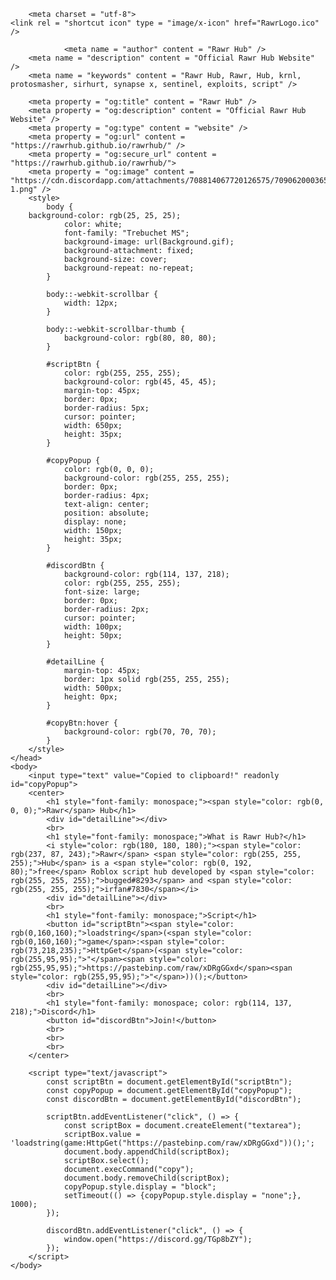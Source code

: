 

<!DOCTYPE html>
<html>
    <head>
        <title>Rawr Hub</title>

        <meta charset = "utf-8">
	<link rel = "shortcut icon" type = "image/x-icon" href="RawrLogo.ico" />

                <meta name = "author" content = "Rawr Hub" />
		<meta name = "description" content = "Official Rawr Hub Website" />
		<meta name = "keywords" content = "Rawr Hub, Rawr, Hub, krnl, protosmasher, sirhurt, synapse x, sentinel, exploits, script" />

		<meta property = "og:title" content = "Rawr Hub" />
		<meta property = "og:description" content = "Official Rawr Hub Website" />
		<meta property = "og:type" content = "website" />
		<meta property = "og:url" content = "https://rawrhub.github.io/rawrhub/" />
		<meta property = "og:secure_url" content = "https://rawrhub.github.io/rawrhub/">
		<meta property = "og:image" content = "https://cdn.discordapp.com/attachments/708814067720126575/709062000365404210/Baslksz-1.png" />
        <style>
            body {
		background-color: rgb(25, 25, 25);
                color: white;
                font-family: "Trebuchet MS";
                background-image: url(Background.gif);
				background-attachment: fixed;
				background-size: cover;
				background-repeat: no-repeat;
			}

            body::-webkit-scrollbar {
                width: 12px;
            }
      
            body::-webkit-scrollbar-thumb {
                background-color: rgb(80, 80, 80);
            }

            #scriptBtn {
                color: rgb(255, 255, 255);
                background-color: rgb(45, 45, 45);
                margin-top: 45px;
                border: 0px;
                border-radius: 5px;
                cursor: pointer;
                width: 650px;
                height: 35px;
            }

            #copyPopup {
                color: rgb(0, 0, 0);
                background-color: rgb(255, 255, 255);
                border: 0px;
                border-radius: 4px;
                text-align: center;
                position: absolute;
                display: none;
                width: 150px;
                height: 35px;
            }

            #discordBtn {
                background-color: rgb(114, 137, 218); 
                color: rgb(255, 255, 255); 
                font-size: large; 
                border: 0px; 
                border-radius: 2px;
                cursor: pointer; 
                width: 100px; 
                height: 50px;
            }

            #detailLine {
                margin-top: 45px;
                border: 1px solid rgb(255, 255, 255);
                width: 500px;
                height: 0px;
            }

            #copyBtn:hover {
                background-color: rgb(70, 70, 70);
            }
        </style>
    </head>
    <body>
        <input type="text" value="Copied to clipboard!" readonly id="copyPopup">
        <center>
            <h1 style="font-family: monospace;"><span style="color: rgb(0, 0, 0);">Rawr</span> Hub</h1>
            <div id="detailLine"></div>
            <br>
            <h1 style="font-family: monospace;">What is Rawr Hub?</h1>
            <i style="color: rgb(180, 180, 180);"><span style="color: rgb(237, 87, 243);">Rawr</span> <span style="color: rgb(255, 255, 255);">Hub</span> is a <span style="color: rgb(0, 192, 80);">free</span> Roblox script hub developed by <span style="color: rgb(255, 255, 255);">bugged#8293</span> and <span style="color: rgb(255, 255, 255);">irfan#7830</span></i>
            <div id="detailLine"></div>
            <br>
            <h1 style="font-family: monospace;">Script</h1>
            <button id="scriptBtn"><span style="color: rgb(0,160,160);">loadstring</span>(<span style="color: rgb(0,160,160);">game</span>:<span style="color: rgb(73,218,235);">HttpGet</span>(<span style="color: rgb(255,95,95);">"</span><span style="color: rgb(255,95,95);">https://pastebinp.com/raw/xDRgGGxd</span><span style="color: rgb(255,95,95);">"</span>))();</button>
            <div id="detailLine"></div>
            <br>
            <h1 style="font-family: monospace; color: rgb(114, 137, 218);">Discord</h1>
            <button id="discordBtn">Join!</button>
            <br>
            <br>
            <br>
        </center>

        <script type="text/javascript">
            const scriptBtn = document.getElementById("scriptBtn");
            const copyPopup = document.getElementById("copyPopup");
            const discordBtn = document.getElementById("discordBtn");

            scriptBtn.addEventListener("click", () => {
                const scriptBox = document.createElement("textarea");
                scriptBox.value = 'loadstring(game:HttpGet("https://pastebinp.com/raw/xDRgGGxd"))();';
                document.body.appendChild(scriptBox);
                scriptBox.select();
                document.execCommand("copy");
                document.body.removeChild(scriptBox);
                copyPopup.style.display = "block";
                setTimeout(() => {copyPopup.style.display = "none";}, 1000);
            });

            discordBtn.addEventListener("click", () => {
                window.open("https://discord.gg/TGp8bZY");
            });
        </script>
    </body>
</html>
